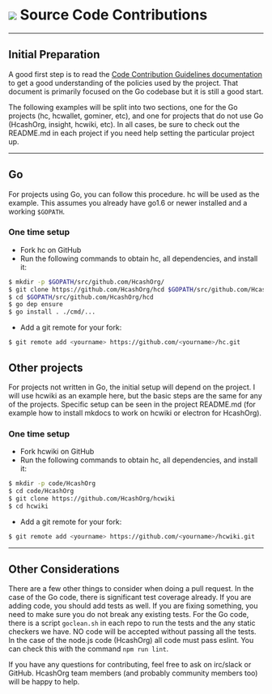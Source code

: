 # <img class="dcr-icon" src="/img/dcr-icons/Code.svg" /> Source Code Contributions 

---

## Initial Preparation 

A good first step is to read the [Code Contribution Guidelines documentation](ttps://github.com/HcashOrg) to get a good understanding of the policies used by the
project.  That document is primarily focused on the Go codebase but it is still a good start.

The following examples will be split into two sections, one for the Go projects (hc, hcwallet, gominer, etc), and one for projects that do not use Go (HcashOrg, insight, hcwiki, etc).  In all cases, be sure to check out the README.md in each project if you need help setting the particular project up.

---

## Go 

For projects using Go, you can follow this procedure.  hc will be used as the example.  This assumes you already have go1.6 or newer installed and a working `$GOPATH`.

### One time setup
- Fork hc on GitHub
- Run the following commands to obtain hc, all dependencies, and install it:

```bash
$ mkdir -p $GOPATH/src/github.com/HcashOrg/
$ git clone https://github.com/HcashOrg/hcd $GOPATH/src/github.com/HcashOrg/hcd
$ cd $GOPATH/src/github.com/HcashOrg/hcd
$ go dep ensure
$ go install . ./cmd/...
```

- Add a git remote for your fork:

```bash
$ git remote add <yourname> https://github.com/<yourname>/hc.git
```

## Other projects 

For projects not written in Go, the initial setup will depend on the project.  I will use hcwiki as an example here, but the basic steps are the same for any of the projects.  Specific setup can be seen in the project README.md (for example how to install mkdocs to work on hcwiki or electron for HcashOrg).

### One time setup 
- Fork hcwiki on GitHub
- Run the following commands to obtain hc, all dependencies, and install it:

```bash
$ mkdir -p code/HcashOrg
$ cd code/HcashOrg
$ git clone https://github.com/HcashOrg/hcwiki
$ cd hcwiki
```

- Add a git remote for your fork:

```bash
$ git remote add <yourname> https://github.com/<yourname>/hcwiki.git
```

---

## Other Considerations 

There are a few other things to consider when doing a pull request.  In the case of the Go code, there is significant test coverage already.  If you are adding code, you should add tests as well.  If you are fixing something, you need to make sure you do not break any existing tests.  For the Go code, there is a script ```goclean.sh``` in each repo to run the tests and the any static checkers we have.  NO code will be accepted without passing all the tests.  In the case of the node.js code (HcashOrg) all code must pass eslint.  You can check this with the command ```npm run lint```.

If you have any questions for contributing, feel free to ask on irc/slack or GitHub.  HcashOrg team members (and probably community members too) will be happy to help.
